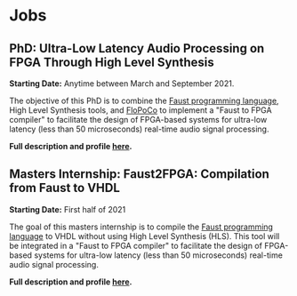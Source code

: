 # Jobs

## PhD: Ultra-Low Latency Audio Processing on FPGA Through High Level Synthesis

**Starting Date:** Anytime between March and September 2021.

The objective of this PhD is to combine the [Faust programming language](https://faust.grame.fr), High Level Synthesis tools, and [FloPoCo](http://flopoco.gforge.inria.fr/) to implement a "Faust to FPGA compiler" to facilitate the design of FPGA-based systems for ultra-low latency (less than 50 microseconds) real-time audio signal processing.

**Full description and profile [here](misc/fast-phd.pdf).**

## Masters Internship: Faust2FPGA: Compilation from Faust to VHDL

**Starting Date:** First half of 2021

The goal of this masters internship is to compile the [Faust programming language](https://faust.grame.fr) to VHDL without using High Level Synthesis (HLS). This tool will be integrated in a "Faust to FPGA compiler" to facilitate the design of FPGA-based systems for ultra-low latency (less than 50 microseconds) real-time audio signal processing.

**Full description and profile [here](misc/fast-masters-21.pdf).**
